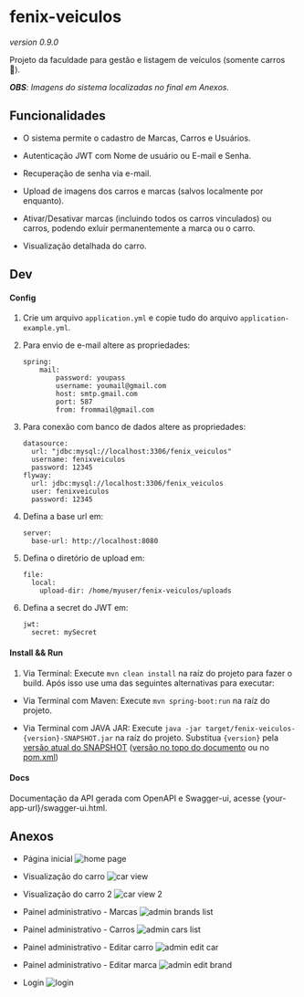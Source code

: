 # fenix-veiculos

_version 0.9.0_

Projeto da faculdade para gestão e listagem de veículos (somente carros :red_car:). 

*__OBS__: Imagens do sistema localizadas no final em Anexos.*

## Funcionalidades

- O sistema permite o cadastro de Marcas, Carros e Usuários.

- Autenticação JWT com Nome de usuário ou E-mail e Senha.

- Recuperação de senha via e-mail.

- Upload de imagens dos carros e marcas (salvos localmente por enquanto).

- Ativar/Desativar marcas (incluindo todos os carros vinculados) ou carros, podendo exluir permanentemente a marca ou o carro.

- Visualização detalhada do carro.

## Dev

#### Config

1. Crie um arquivo `application.yml` e copie tudo do arquivo `application-example.yml`.

2. Para envio de e-mail altere as propriedades:
    ```
    spring:
        mail:
            password: youpass
            username: youmail@gmail.com
            host: smtp.gmail.com
            port: 587
            from: frommail@gmail.com
    ```

3. Para conexão com banco de dados altere as propriedades: 
    ```
    datasource:
      url: "jdbc:mysql://localhost:3306/fenix_veiculos"
      username: fenixveiculos
      password: 12345
    flyway:
      url: jdbc:mysql://localhost:3306/fenix_veiculos
      user: fenixveiculos
      password: 12345
    ```

4. Defina a base url em:
    ```
    server:
      base-url: http://localhost:8080
    ```

5. Defina o diretório de upload em:
    ```
    file:
      local: 
        upload-dir: /home/myuser/fenix-veiculos/uploads
    ```

6. Defina a secret do JWT em:
    ```
    jwt:
      secret: mySecret
    ```


#### Install && Run

1. Via Terminal: Execute `mvn clean install` na raíz do projeto para fazer o build. Após isso use uma das seguintes alternativas para executar:

- Via Terminal com Maven: Execute `mvn spring-boot:run` na raíz do projeto.

- Via Terminal com JAVA JAR: Execute `java -jar target/fenix-veiculos-{version}-SNAPSHOT.jar` na raíz do projeto. Substitua `{version}` pela [versão atual do SNAPSHOT](https://github.com/Hetso/fenix-veiculos#fenix-veiculos) ([versão no topo do documento](https://github.com/Hetso/fenix-veiculos#fenix-veiculos) ou no [pom.xml](https://github.com/Hetso/fenix-veiculos/blob/master/pom.xml))

#### Docs

Documentação da API gerada com OpenAPI e Swagger-ui, acesse {your-app-url}/swagger-ui.html.

## Anexos

- Página inicial
![home page](https://user-images.githubusercontent.com/55853339/153433754-95593127-7f4a-4432-a711-229dfa88cb55.png)

- Visualização do carro
![car view](https://user-images.githubusercontent.com/55853339/153433783-448f1798-d5d6-4bf6-b992-8340714e1ee6.png)

- Visualização do carro 2
![car view 2](https://user-images.githubusercontent.com/55853339/153433813-e66a0a2b-9026-470d-bfd8-5df5d8a5410e.png)

- Painel administrativo - Marcas
![admin brands list](https://user-images.githubusercontent.com/55853339/153434051-3f1f452f-7317-4a61-8e59-975b392188db.png)

- Painel administrativo - Carros
![admin cars list](https://user-images.githubusercontent.com/55853339/153434156-e3dc06e8-7d84-401e-90f7-efbaf814252a.png)

- Painel administrativo - Editar carro
![admin edit car](https://user-images.githubusercontent.com/55853339/153434213-a3ac0201-e19c-43b6-81ba-908e33ca8ee4.png)

- Painel administrativo - Editar marca
![admin edit brand](https://user-images.githubusercontent.com/55853339/153434249-668ec42b-ad25-45d8-908d-15c0f5737e90.png)

- Login
![login](https://user-images.githubusercontent.com/55853339/153434734-e60a8ac2-ed72-40e4-bc72-fd7171fb003c.png)